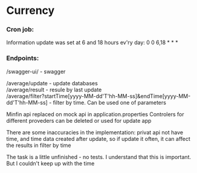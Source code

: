 # Currency

### Cron job: 
Information update was set at 6 and 18 hours ev'ry day: 0 0 6,18 * * *

### Endpoints:

/swagger-ui/ - swagger

/average/update - update databases<br>
/average/result - resulе by last update<br>
/average/filter?startTime[yyyy-MM-dd'T'hh-MM-ss]&endTime[yyyy-MM-dd'T'hh-MM-ss] - filter by time. Can be used one of parameters

Minfin api replaced on mock api in application.properties
Controlers for different proveders can be deleted or used for update app

There are some inaccuracies in the implementation: privat api not have time, and time data created after update, so if update it often, it can affect the results in filter by time

The task is a little unfinished - no tests. I understand that this is important. But I couldn't keep up with the time
